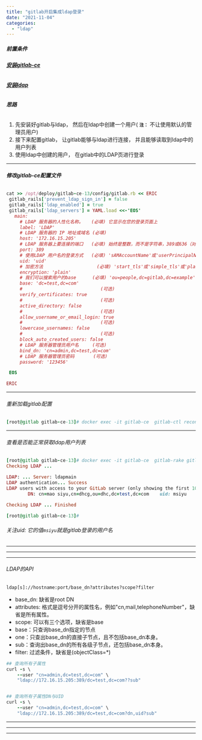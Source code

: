 ```yaml
---
title: "gitlab开启集成ldap登录"
date: "2021-11-04"
categories: 
  - "ldap"
---
```


##### **前置条件**

###### **[安装gitlab-ce](docker-compose-%e5%ae%89%e8%a3%85-gitlab-ce "安装gitlab-ce")**

###### **[安装ldap](docker-compose-%e5%ae%89%e8%a3%85-ldap "安装ldap")**

###### **思路**

1. 先安装好gitlab与ldap， 然后在ldap中创建一个用户( **`注：`** 不让使用默认的管理员用户)
2. 接下来配置gitlab， 让gitlab能够与ldap进行连接， 并且能够读取到ldap中的用户列表
3. 使用ldap中创建的用户， 在gitlab中的LDAP页进行登录

* * *

###### **修改gitlab-ce配置文件**

```ruby
cat >> /opt/deploy/gitlab-ce-13/config/gitlab.rb << ERIC
 gitlab_rails['prevent_ldap_sign_in'] = false
 gitlab_rails['ldap_enabled'] = true
 gitlab_rails['ldap_servers'] = YAML.load <<-'EOS'
   main:
     # LDAP 服务器的人性化名称。   (必填) 它显示在您的登录页面上
     label: 'LDAP'
     # LDAP 服务器的 IP 地址或域名 (必填)
     host: '172.16.15.205'
     # LDAP 服务器上要连接的端口   (必填) 始终是整数，而不是字符串，389或636（对于 SSL）
     port: 389
     # 使用LDAP 用户名的登录方式   (必填) 'sAMAccountName'或'userPrincipalName'或'uid'。前两个是AD用户属性，最后一个uid使用的是ldap的User Name
     uid: 'uid'
     # 加密方法                    (必填) 'start_tls'或'simple_tls'或'plain'
     encryption: 'plain'
     # 我们可以搜索用户的base      (必填) 'ou=people,dc=gitlab,dc=example' 或者 'DC=mydomain,DC=com
     base: 'dc=test,dc=com'
     #                             (可选)
     verify_certificates: true
     #                             (可选)
     active_directory: false
     #                             (可选)
     allow_username_or_email_login: true
     #                             (可选)
     lowercase_usernames: false
     #                             (可选)
     block_auto_created_users: false
     # LDAP 服务器管理员用户名     (可选)
     bind_dn: 'cn=admin,dc=test,dc=com'
     # LDAP 服务器管理员密码       (可选)
     password: '123456'

 EOS

ERIC

```

* * *

###### 重新加载gitlab配置

```ruby
[root@gitlab gitlab-ce-13]# docker exec -it gitlab-ce  gitlab-ctl reconfigure
```

* * *

###### 查看是否能正常获取ldap用户列表

```ruby
[root@gitlab gitlab-ce-13]# docker exec -it gitlab-ce  gitlab-rake gitlab:ldap:check
Checking LDAP ...

LDAP: ... Server: ldapmain
LDAP authentication... Success
LDAP users with access to your GitLab server (only showing the first 100 results)
        DN: cn=mao siyu,cn=dhcg,ou=dhc,dc=test,dc=com    uid: msiyu

Checking LDAP ... Finished

[root@gitlab gitlab-ce-13]#
```

###### 关注uid: 它的值`msiyu`就是gitlab登录的用户名

* * *

* * *

* * *

###### LDAP的API

`ldap[s]://hostname:port/base_dn?attributes?scope?filter`

- base\_dn: 缺省是root DN
- attributes: 格式是逗号分开的属性名，例如"cn,mail,telephoneNumber"，缺省是所有属性。
- scope: 可以有三个选项，缺省是base
- base：只查询base\_dn指定的节点
- one：只查出base\_dn的直接子节点，且不包括base\_dn本身。
- sub：查询出base\_dn的所有各级子节点，还包括base\_dn本身。
- filter: 过滤条件，缺省是(objectClass=\*)

```ruby
## 查询所有子属性
curl -s \
    --user "cn=admin,dc=test,dc=com" \
    "ldap://172.16.15.205:389/dc=test,dc=com??sub"


## 查询所有子属性DN与UID
curl -s \
    --user "cn=admin,dc=test,dc=com" \
    "ldap://172.16.15.205:389/dc=test,dc=com?dn,uid?sub"
```

* * *

* * *

* * *
